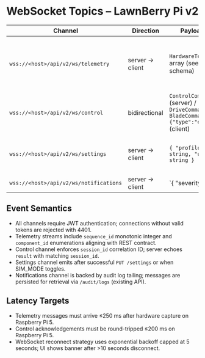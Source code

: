 # WebSocket Topics – LawnBerry Pi v2

| Channel | Direction | Payload Schema | Purpose |
|---------|-----------|----------------|---------|
| `wss://<host>/api/v2/ws/telemetry` | server → client | `HardwareTelemetryStream` array (see OpenAPI schema) | Streams live telemetry frames at 5 Hz (configurable). Includes latency header `x-latency-ms`. |
| `wss://<host>/api/v2/ws/control` | bidirectional | `ControlCommandResponse` (server) / `DriveCommandRequest \| BladeCommandRequest \| {"type":"emergency"}` (client) | Mirrors manual control acknowledgements and state transitions. |
| `wss://<host>/api/v2/ws/settings` | server → client | `{ "profile_version": string, "updated_at": string }` | Pushes configuration updates triggered elsewhere to keep Settings UI in sync. |
| `wss://<host>/api/v2/ws/notifications` | server → client | `{ "severity": "info"|"warning"|"critical", "message": string, "timestamp": string }` | Broadcasts safety lockouts, telemetry faults, and documentation drift alerts. |

## Event Semantics
- All channels require JWT authentication; connections without valid tokens are rejected with 4401.
- Telemetry streams include `sequence_id` monotonic integer and `component_id` enumerations aligning with REST contract.
- Control channel enforces `session_id` correlation ID; server echoes `result` with matching `session_id`.
- Settings channel emits after successful `PUT /settings` or when SIM_MODE toggles.
- Notifications channel is backed by audit log tailing; messages are persisted for retrieval via `/audit/logs` (existing API).

## Latency Targets
- Telemetry messages must arrive ≤250 ms after hardware capture on Raspberry Pi 5.
- Control acknowledgements must be round-tripped ≤200 ms on Raspberry Pi 5.
- WebSocket reconnect strategy uses exponential backoff capped at 5 seconds; UI shows banner after >10 seconds disconnect.
